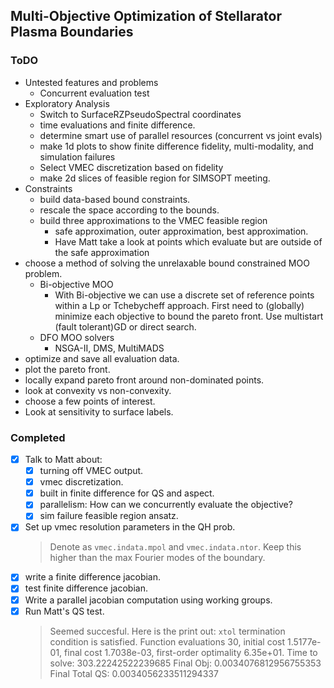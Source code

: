 ## Multi-Objective Optimization of Stellarator Plasma Boundaries

### ToDO
- Untested features and problems
  - Concurrent evaluation test
- Exploratory Analysis
  - Switch to SurfaceRZPseudoSpectral coordinates
  - time evaluations and finite difference.
  - determine smart use of parallel resources (concurrent vs joint evals)
  - make 1d plots to show finite difference fidelity, 
    multi-modality, and simulation failures
  - Select VMEC discretization based on fidelity
  - make 2d slices of feasible region for SIMSOPT meeting.
- Constraints
  - build data-based bound constraints.
  - rescale the space according to the bounds.
  - build three approximations to the VMEC feasible region
    - safe approximation, outer approximation, best approximation.
    - Have Matt take a look at points which evaluate but are 
      outside of the safe approximation
- choose a method of solving the unrelaxable bound constrained MOO problem.
  - Bi-objective MOO
    - With Bi-objective we can use a discrete set of
      reference points within a Lp or Tchebycheff approach.
      First need to (globally) minimize each objective to bound the pareto front.
      Use multistart (fault tolerant)GD or direct search.
  - DFO MOO solvers
    - NSGA-II, DMS, MultiMADS
- optimize and save all evaluation data.
- plot the pareto front.
- locally expand pareto front around non-dominated points.
- look at convexity vs non-convexity.
- choose a few points of interest.
- Look at sensitivity to surface labels.


### Completed
  - [x] Talk to Matt about:
    - [x] turning off VMEC output.
    - [x] vmec discretization.
    - [x] built in finite difference for QS and aspect.
    - [x] parallelism: How can we concurrently evaluate the objective?
    - [x] sim failure feasible region ansatz.
  - [x] Set up vmec resolution parameters in the QH prob. 
     > Denote as `vmec.indata.mpol` and `vmec.indata.ntor`. Keep this higher than 
       the max Fourier modes of the boundary.
  - [x] write a finite difference jacobian.
  - [x] test finite difference jacobian.
  - [x] Write a parallel jacobian computation using working groups.
  - [x] Run Matt's QS test.
     > Seemed succesful. Here is the print out:
     > `xtol` termination condition is satisfied. 
     > Function evaluations 30, initial cost 1.5177e-01, final cost 1.7038e-03, first-order optimality 6.35e+01.
     > Time to solve:  303.22242522239685
     > Final Obj:  0.0034076812956755353
     > Final Total QS:  0.0034056233511294337
